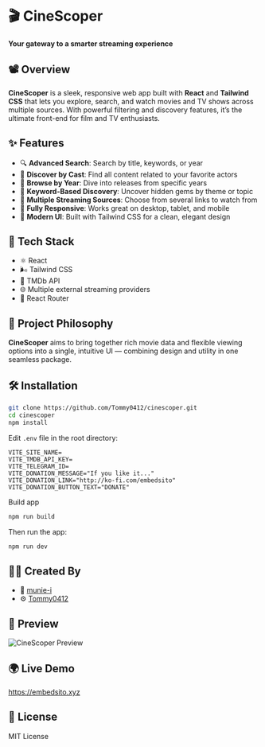 # 🎬 CineScoper  
**Your gateway to a smarter streaming experience**

## 📽️ Overview

**CineScoper** is a sleek, responsive web app built with **React** and **Tailwind CSS** that lets you explore, search, and watch movies and TV shows across multiple sources. With powerful filtering and discovery features, it’s the ultimate front-end for film and TV enthusiasts.

## ✨ Features

- 🔍 **Advanced Search**: Search by title, keywords, or year  
- 👥 **Discover by Cast**: Find all content related to your favorite actors  
- 📅 **Browse by Year**: Dive into releases from specific years  
- 🧠 **Keyword-Based Discovery**: Uncover hidden gems by theme or topic  
- 📡 **Multiple Streaming Sources**: Choose from several links to watch from  
- 📱 **Fully Responsive**: Works great on desktop, tablet, and mobile  
- 🎨 **Modern UI**: Built with Tailwind CSS for a clean, elegant design  

## 🚀 Tech Stack

- ⚛️ React
- 🌬 Tailwind CSS
- 📡 TMDb API
- 🌐 Multiple external streaming providers
- 📁 React Router

## 🧠 Project Philosophy

**CineScoper** aims to bring together rich movie data and flexible viewing options into a single, intuitive UI — combining design and utility in one seamless package.

## 🛠️ Installation

```bash
git clone https://github.com/Tommy0412/cinescoper.git
cd cinescoper
npm install
```

Edit `.env` file in the root directory:

```env
VITE_SITE_NAME=
VITE_TMDB_API_KEY=
VITE_TELEGRAM_ID=
VITE_DONATION_MESSAGE="If you like it..."
VITE_DONATION_LINK="http://ko-fi.com/embedsito"
VITE_DONATION_BUTTON_TEXT="DONATE"
```
Build app 

```bash
npm run build
```

Then run the app:

```bash
npm run dev
```

## 👨‍💻 Created By

- 🧠 [munie-i](https://github.com/munie-i)  
- ⚙️ [Tommy0412](https://github.com/Tommy0412)

## 📸 Preview

![CineScoper Preview](screenshot.png)

## 🌍 Live Demo

https://embedsito.xyz

## 📜 License

MIT License
